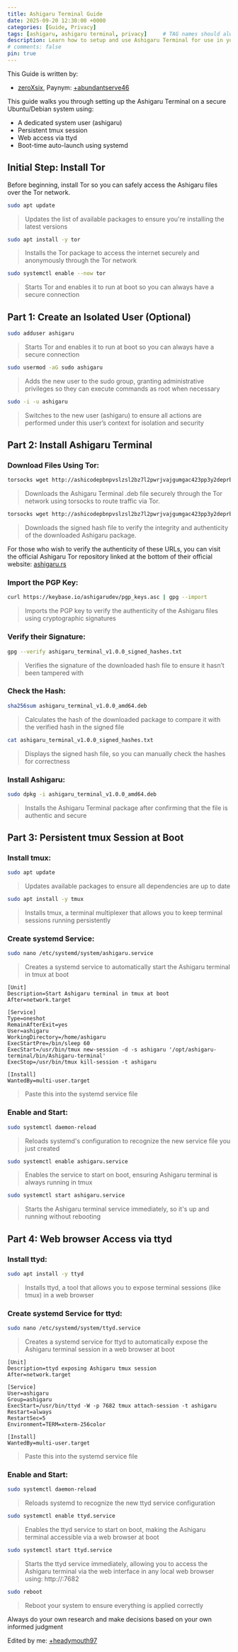 ```yaml
---
title: Ashigaru Terminal Guide
date: 2025-09-20 12:30:00 +0000
categories: [Guide, Privacy]
tags: [ashigaru, ashigaru terminal, privacy]     # TAG names should always be lowercase
description: Learn how to setup and use Ashigaru Terminal for use in your browser
# comments: false
pin: true
---
```


This Guide is written by:
 - [zeroXsix](https://x.com/0x6b796333), Paynym: [+abundantserve46](https://paynym.rs/+abundantserve46)

This guide walks you through setting up the Ashigaru Terminal on a secure Ubuntu/Debian system using:

- A dedicated system user (ashigaru)
- Persistent tmux session
- Web access via ttyd
- Boot-time auto-launch using systemd

## Initial Step: Install Tor
Before beginning, install Tor so you can safely access the Ashigaru files over the Tor network.

```bash
sudo apt update
```
> Updates the list of available packages to ensure you're installing the latest versions

```bash
sudo apt install -y tor
```
> Installs the Tor package to access the internet securely and anonymously through the Tor network

```bash
sudo systemctl enable --now tor
```
> Starts Tor and enables it to run at boot so you can always have a secure connection

## Part 1: Create an Isolated User (Optional)
```bash
sudo adduser ashigaru
```
> Starts Tor and enables it to run at boot so you can always have a secure connection

```bash
sudo usermod -aG sudo ashigaru
```
> Adds the new user to the sudo group, granting administrative privileges so they can execute commands as root when necessary

```bash
sudo -i -u ashigaru
```
> Switches to the new user (ashigaru) to ensure all actions are performed under this user’s context for isolation and security

## Part 2: Install Ashigaru Terminal
### Download Files Using Tor:
```bash
torsocks wget http://ashicodepbnpvslzsl2bz7l2pwrjvajgumgac423pp3y2deprbnzz7id.onion/Ashigaru/Ashigaru-Terminal/releases/download/v1.0.0/ashigaru_terminal_v1.0.0_amd64.deb
```
> Downloads the Ashigaru Terminal .deb file securely through the Tor network using torsocks to route traffic via Tor.

```bash
torsocks wget http://ashicodepbnpvslzsl2bz7l2pwrjvajgumgac423pp3y2deprbnzz7id.onion/Ashigaru/Ashigaru-Terminal/releases/download/v1.0.0/ashigaru_terminal_v1.0.0_signed_hashes.txt
```
> Downloads the signed hash file to verify the integrity and authenticity of the downloaded Ashigaru package.

For those who wish to verify the authenticity of these URLs, you can visit the official Ashigaru Tor repository linked at the bottom of their official website: [ashigaru.rs](https://ashigaru.rs)

### Import the PGP Key:
```bash
curl https://keybase.io/ashigarudev/pgp_keys.asc | gpg --import
```
> Imports the PGP key to verify the authenticity of the Ashigaru files using cryptographic signatures

### Verify their Signature:
```bash
gpg --verify ashigaru_terminal_v1.0.0_signed_hashes.txt
```
> Verifies the signature of the downloaded hash file to ensure it hasn’t been tampered with

### Check the Hash:
```bash
sha256sum ashigaru_terminal_v1.0.0_amd64.deb
```
> Calculates the hash of the downloaded package to compare it with the verified hash in the signed file

```bash
cat ashigaru_terminal_v1.0.0_signed_hashes.txt
```
> Displays the signed hash file, so you can manually check the hashes for correctness

### Install Ashigaru:
```bash
sudo dpkg -i ashigaru_terminal_v1.0.0_amd64.deb
```
> Installs the Ashigaru Terminal package after confirming that the file is authentic and secure

## Part 3: Persistent tmux Session at Boot
### Install tmux:
```bash
sudo apt update
```
> Updates available packages to ensure all dependencies are up to date

```bash
sudo apt install -y tmux
```
> Installs tmux, a terminal multiplexer that allows you to keep terminal sessions running persistently

### Create systemd Service:
```bash
sudo nano /etc/systemd/system/ashigaru.service
```
> Creates a systemd service to automatically start the Ashigaru terminal in tmux at boot

```
[Unit]
Description=Start Ashigaru terminal in tmux at boot
After=network.target

[Service]
Type=oneshot
RemainAfterExit=yes
User=ashigaru
WorkingDirectory=/home/ashigaru
ExecStartPre=/bin/sleep 60
ExecStart=/usr/bin/tmux new-session -d -s ashigaru '/opt/ashigaru-terminal/bin/Ashigaru-terminal'
ExecStop=/usr/bin/tmux kill-session -t ashigaru

[Install]
WantedBy=multi-user.target
```
> Paste this into the systemd service file

### Enable and Start:
```bash
sudo systemctl daemon-reload
```
> Reloads systemd's configuration to recognize the new service file you just created

```bash
sudo systemctl enable ashigaru.service
```
> Enables the service to start on boot, ensuring Ashigaru terminal is always running in tmux

```bash
sudo systemctl start ashigaru.service
```
> Starts the Ashigaru terminal service immediately, so it's up and running without rebooting

## Part 4: Web browser Access via ttyd
### Install ttyd:
```bash
sudo apt install -y ttyd
```
> Installs ttyd, a tool that allows you to expose terminal sessions (like tmux) in a web browser

### Create systemd Service for ttyd:
```bash
sudo nano /etc/systemd/system/ttyd.service
```
> Creates a systemd service for ttyd to automatically expose the Ashigaru terminal session in a web browser at boot

```
[Unit]
Description=ttyd exposing Ashigaru tmux session
After=network.target

[Service]
User=ashigaru
Group=ashigaru
ExecStart=/usr/bin/ttyd -W -p 7682 tmux attach-session -t ashigaru
Restart=always
RestartSec=5
Environment=TERM=xterm-256color

[Install]
WantedBy=multi-user.target
```
> Paste this into the systemd service file

### Enable and Start:
```bash
sudo systemctl daemon-reload
```
> Reloads systemd to recognize the new ttyd service configuration

```bash
sudo systemctl enable ttyd.service
```
> Enables the ttyd service to start on boot, making the Ashigaru terminal accessible via a web browser at boot

```bash
sudo systemctl start ttyd.service
```
> Starts the ttyd service immediately, allowing you to access the Ashigaru terminal via the web interface in any local web browser using: http://<your-server-ip>:7682

```bash
sudo reboot
```
> Reboot your system to ensure everything is applied correctly

Always do your own research and make decisions based on your own informed judgment

Edited by me: [+headymouth97](https://paynym.rs/+headymouth97)
